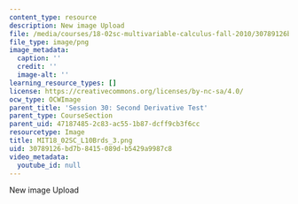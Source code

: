 ```yaml
---
content_type: resource
description: New image Upload
file: /media/courses/18-02sc-multivariable-calculus-fall-2010/30789126bd7b8415089db5429a9987c8_MIT18_02SC_L10Brds_3.png
file_type: image/png
image_metadata:
  caption: ''
  credit: ''
  image-alt: ''
learning_resource_types: []
license: https://creativecommons.org/licenses/by-nc-sa/4.0/
ocw_type: OCWImage
parent_title: 'Session 30: Second Derivative Test'
parent_type: CourseSection
parent_uid: 47187485-2c83-ac55-1b87-dcff9cb3f6cc
resourcetype: Image
title: MIT18_02SC_L10Brds_3.png
uid: 30789126-bd7b-8415-089d-b5429a9987c8
video_metadata:
  youtube_id: null
---
```

New image Upload